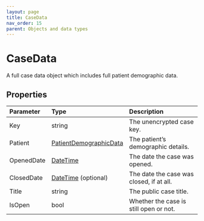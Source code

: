 ```yaml
---
layout: page
title: CaseData
nav_order: 15
parent: Objects and data types
---
```


# CaseData

A full case data object which includes full patient demographic data.

## Properties

| Parameter | Type   | Description                                                 |
|:----------|:-------|:------------------------------------------------------------|
| Key | string | The unencrypted case key. |
| Patient | [PatientDemographicData](../objects-and-data-types/persondemographicdata) | The patient’s demographic details. |
| OpenedDate | [DateTime](../objects-and-data-types/datetime) | The date the case was opened. |
| ClosedDate | [DateTime](../objects-and-data-types/datetime) (optional) | The date the case was closed, if at all. |
| Title | string | The public case title. |
| IsOpen | bool | Whether the case is still open or not. |
